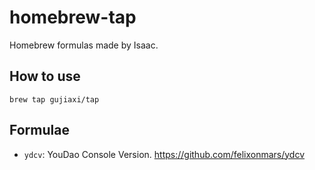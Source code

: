 # homebrew-tap

Homebrew formulas made by Isaac.

## How to use

```
brew tap gujiaxi/tap
```

## Formulae

- `ydcv`: YouDao Console Version. https://github.com/felixonmars/ydcv

